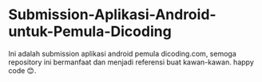# Submission-Aplikasi-Android-untuk-Pemula-Dicoding
Ini adalah submission aplikasi android pemula dicoding.com, semoga repository ini bermanfaat dan menjadi referensi buat kawan-kawan. happy code 😊.
